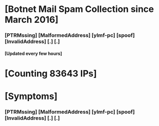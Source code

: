 # [Botnet Mail Spam Collection since March 2016]
### [PTRMssing] [MalformedAddress] [ylmf-pc] [spoof] [InvalidAddress] [.] [.]
#### [Updated every few hours]

# [Counting 83643 IPs]

# [Symptoms] 
###   [PTRMssing] [MalformedAddress] [ylmf-pc] [spoof] [InvalidAddress] [.] [.]
